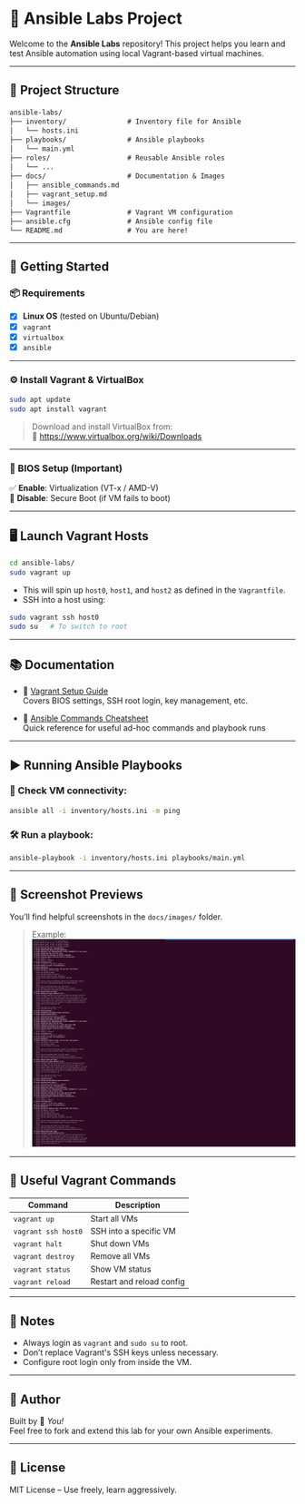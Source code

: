 # 🧪 Ansible Labs Project

Welcome to the **Ansible Labs** repository! This project helps you learn and test Ansible automation using local Vagrant-based virtual machines.

---

## 📁 Project Structure

```
ansible-labs/
├── inventory/               # Inventory file for Ansible
│   └── hosts.ini
├── playbooks/               # Ansible playbooks
│   └── main.yml
├── roles/                   # Reusable Ansible roles
│   └── ...
├── docs/                    # Documentation & Images
│   ├── ansible_commands.md
│   ├── vagrant_setup.md
│   └── images/
├── Vagrantfile              # Vagrant VM configuration
├── ansible.cfg              # Ansible config file
└── README.md                # You are here!
```

---

## 🚀 Getting Started

### 📦 Requirements

- [x] **Linux OS** (tested on Ubuntu/Debian)
- [x] `vagrant`
- [x] `virtualbox`
- [x] `ansible`

---

### ⚙️ Install Vagrant & VirtualBox

```bash
sudo apt update
sudo apt install vagrant
```

> Download and install VirtualBox from:  
> 🔗 https://www.virtualbox.org/wiki/Downloads

---

### 🔐 BIOS Setup (Important)

✅ **Enable**: Virtualization (VT-x / AMD-V)  
🚫 **Disable**: Secure Boot (if VM fails to boot)

---

## 🖥️ Launch Vagrant Hosts

```bash
cd ansible-labs/
sudo vagrant up
```

- This will spin up `host0`, `host1`, and `host2` as defined in the `Vagrantfile`.
- SSH into a host using:

```bash
sudo vagrant ssh host0
sudo su   # To switch to root
```

---

## 📚 Documentation

- 📘 [Vagrant Setup Guide](docs/vagrant_setup.md)  
  Covers BIOS settings, SSH root login, key management, etc.

- 📘 [Ansible Commands Cheatsheet](docs/ansible_commands.md)  
  Quick reference for useful ad-hoc commands and playbook runs

---

## ▶️ Running Ansible Playbooks

### 🔁 Check VM connectivity:
```bash
ansible all -i inventory/hosts.ini -m ping
```

### 🛠️ Run a playbook:
```bash
ansible-playbook -i inventory/hosts.ini playbooks/main.yml
```

---

## 📸 Screenshot Previews

You’ll find helpful screenshots in the `docs/images/` folder.

> Example:
> ![vagrant up](docs/images/vagrant-up-output.png)

---

## 🔧 Useful Vagrant Commands

| Command                    | Description                          |
|---------------------------|--------------------------------------|
| `vagrant up`              | Start all VMs                        |
| `vagrant ssh host0`       | SSH into a specific VM               |
| `vagrant halt`            | Shut down VMs                        |
| `vagrant destroy`         | Remove all VMs                       |
| `vagrant status`          | Show VM status                       |
| `vagrant reload`          | Restart and reload config            |

---

## 📌 Notes

- Always login as `vagrant` and `sudo su` to root.
- Don’t replace Vagrant's SSH keys unless necessary.
- Configure root login only from inside the VM.

---

## 🧠 Author

Built by 🚀 *You!*  
Feel free to fork and extend this lab for your own Ansible experiments.

---

## 📜 License

MIT License – Use freely, learn aggressively.



